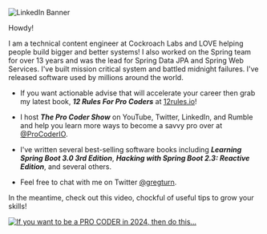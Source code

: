 ![LinkedIn Banner](https://github.com/gregturn/gregturn/assets/311040/74184d99-bb6e-4c8e-8ff6-555736ac6238)


Howdy!

I am a technical content engineer at Cockroach Labs and LOVE helping people build bigger and better systems! I also worked on the Spring team for over 13 years and was the lead for Spring Data JPA and Spring Web Services. I've built mission critical system and battled midnight failures. I've released software used by millions around the world.

* If you want actionable advise that will accelerate your career then grab my latest book, **_12 Rules For Pro Coders_** at [12rules.io](https://12rules.io)!

* I host **_The Pro Coder Show_** on YouTube, Twitter, LinkedIn, and Rumble and help you learn more ways to become a savvy pro over at [@ProCoderIO](https://youtube.com/@ProCoderIO).

* I've written several best-selling software books including **_Learning Spring Boot 3.0 3rd Edition_**, **_Hacking with Spring Boot 2.3: Reactive Edition_**, and several others.

* Feel free to chat with me on Twitter [@gregturn](https://twitter.com/gregturn).

In the meantime, check out this video, chockful of useful tips to grow your skills!

[![If you want to be a PRO CODER in 2024, then do this…](https://img.youtube.com/vi/wh9d8du_fW0/0.jpg)](https://www.youtube.com/watch?v=wh9d8du_fW0)

